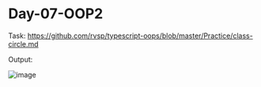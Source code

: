 # Day-07-OOP2

Task: https://github.com/rvsp/typescript-oops/blob/master/Practice/class-circle.md

Output:

![image](https://user-images.githubusercontent.com/21662274/185551671-b6b57928-24e2-4697-93d4-5f266048b6ac.png)
